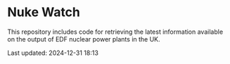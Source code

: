 # Nuke Watch

This repository includes code for retrieving the latest information available on the output of EDF nuclear power plants in the UK.

Last updated: 2024-12-31 18:13